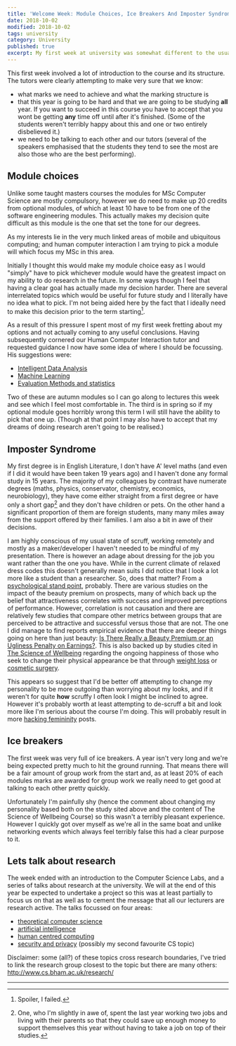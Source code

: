 ```yaml
---
title: 'Welcome Week: Module Choices, Ice Breakers And Imposter Syndrome'
date: 2018-10-02
modified: 2018-10-02
tags: university
category: University
published: true
excerpt: My first week at university was somewhat different to the usual structure. I found myself reflecting on why I'm doing this and focusing myself very much on what I want to get out of it and how to get there.
---
```


This first week involved a lot of introduction to the course and its structure. The tutors were clearly attempting to make very sure that we know:

- what marks we need to achieve and what the marking structure is
- that this year is going to be hard and that we are going to be studying **all** year. If you want to succeed in this course you have to accept that you wont be getting **any** time off until after it's finished. (Some of the students weren't terribly happy about this and one or two entirely disbelieved it.)
- we need to be talking to each other and our tutors (several of the speakers emphasised that the students they tend to see the most are also those who are the best performing).

## Module choices

Unlike some taught masters courses the modules for MSc Computer Science are mostly compulsory, however we do need to make up 20 credits from optional modules, of which at least 10 have to be from one of the software engineering modules. This actually makes my decision quite difficult as this module is the one that set the tone for our degrees.

As my interests lie in the very much linked areas of mobile and ubiquitous computing; and human computer interaction I am trying to pick a module will which focus my MSc in this area.

Initially I thought this would make my module choice easy as I would "simply" have to pick whichever module would have the greatest impact on my ability to do research in the future. In some ways though I feel that having a clear goal has actually made my decision harder. There are several interrelated topics which would be useful for future study and I literally have no idea what to pick. I'm not being aided here by the fact that I ideally need to make this decision prior to the term starting[^1].

As a result of this pressure I spent most of my first week fretting about my options and not actually coming to any useful conclusions. Having subsequently cornered our Human Computer Interaction tutor and requested guidance I now have some idea of where I should be focussing. His suggestions were:

- [Intelligent Data Analysis](http://www.cs.bham.ac.uk/internal/modules/2018/06-20233/)
- [Machine Learning](http://www.cs.bham.ac.uk/internal/modules/2018/06-20236/)
- [Evaluation Methods and statistics](http://www.cs.bham.ac.uk/internal/modules/2018/06-23856/)

Two of these are autumn modules so I can go along to lectures this week and see which I feel most comfortable in. The third is in spring so if my optional module goes horribly wrong this term I will still have the ability to pick that one up. (Though at that point I may also have to accept that my dreams of doing research aren't going to be realised.)

## Imposter Syndrome

My first degree is in English Literature, I don't have A' level maths (and even if I did it would have been taken 19 years ago) and I haven't done any formal study in 15 years. The majority of my colleagues by contrast have numerate degrees (maths, physics, conservator, chemistry, economics, neurobiology), they have come either straight from a first degree or have only a short gap[^2] and they don't have children or pets. On the other hand a significant proportion of them are foreign students, many many miles away from the support offered by their families. I am also a bit in awe of their decisions.

I am highly conscious of my usual state of scruff, working remotely and mostly as a maker/developer I haven't needed to be mindful of my presentation. There is however an adage about dressing for the job you want rather than the one you have. While in the current climate of relaxed dress codes this doesn't generally mean suits I did notice that I look a lot more like a student than a researcher. So, does that matter? From a [psychological stand point](https://www.psychologytoday.com/gb/blog/fulfillment-any-age/201110/want-boost-your-job-prospects-try-beauty-makeover), probably. There are various studies on the impact of the beauty premium on prospects, many of which back up the belief that attractiveness correlates with success and improved perceptions of performance. However, correlation is not causation and there are relatively few studies that compare other metrics between groups that are perceived to be attractive and successful versus those that are not. The one I did manage to find reports empirical evidence that there are deeper things going on here than just beauty: [Is There Really a Beauty Premium or an Ugliness Penalty on Earnings?](https://link.springer.com/article/10.1007/s10869-017-9489-6). This is also backed up by studies cited in [The Science of Wellbeing](https://www.coursera.org/learn/the-science-of-well-being) regarding the ongoing happiness of those who seek to change their physical appearance be that through [weight loss](https://journals.plos.org/plosone/article/file?id=10.1371/journal.pone.0104552&type=printable) or [cosmetic surgery](https://www.ncbi.nlm.nih.gov/pubmed/21781375).

This appears so suggest that I'd be better off attempting to change my personality to be more outgoing than worrying about my looks, and if it weren't for quite **how** scruffy I often look I might be inclined to agree. However it's probably worth at least attempting to de-scruff a bit and look more like I'm serious about the course I'm doing. This will probably result in more [hacking femininity](/category/Femininity) posts.

## Ice breakers

The first week was very full of ice breakers. A year isn't very long and we're being expected pretty much to hit the ground running. That means there will be a fair amount of group work from the start and, as at least 20% of each modules marks are awarded for group work we really need to get good at talking to each other pretty quickly.

Unfortunately I'm painfully shy (hence the comment about changing my personality based both on the study sited above and the content of The Science of Wellbeing Course) so this wasn't a terribly pleasant experience. However I quickly got over myself as we're all in the same boat and unlike networking events which always feel terribly false this had a clear purpose to it.

## Lets talk about research

The week ended with an introduction to the Computer Science Labs, and a series of talks about research at the university. We will at the end of this year be expected to undertake a project so this was at least partially to focus us on that as well as to cement the message that all our lecturers are research active. The talks focussed on four areas:

- [theoretical computer science](http://www.cs.bham.ac.uk/research/groupings/theory/)
- [artificial intelligence](http://www.cs.bham.ac.uk/research/groupings/machine-learning/)
- [human centred computing](http://hci.bham.ac.uk/)
- [security and privacy](http://www.cs.bham.ac.uk/research/groupings/security-and-privacy/) (possibly my second favourite CS topic)

Disclaimer: some (all?) of these topics cross research boundaries, I've tried to link the research group closest to the topic but there are many others: <http://www.cs.bham.ac.uk/research/>

---

[^1]: Spoiler, I failed.

[^2]: One, who I'm slightly in awe of, spent the last year working two jobs and living with their parents so that they could save up enough money to support themselves this year without having to take a job on top of their studies.
